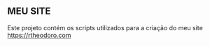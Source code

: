 

## MEU SITE 

Este projeto contém os scripts utilizados para a criação do meu site https://rtheodoro.com

